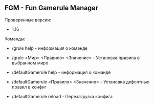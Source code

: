 FGM - Fun Gamerule Manager
--------------------------

Проверенные версии:
 - 1.16

Команды:
 - /grule help   - информация о команде
 - /grule <Мир> <Правило> <Значение>   - Установка правила в выбранном мире 
 
 - /defaultGamerule help    - информация о команде
 - /defaultGamerule <Правило> <Значение>   - Установка дефолтных правил в конфиг
 - /defaultGamerule reload    - Перезагрузка конфига
